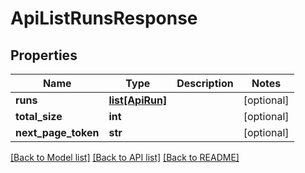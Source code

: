 # ApiListRunsResponse

## Properties
Name | Type | Description | Notes
------------ | ------------- | ------------- | -------------
**runs** | [**list[ApiRun]**](ApiRun.md) |  | [optional] 
**total_size** | **int** |  | [optional] 
**next_page_token** | **str** |  | [optional] 

[[Back to Model list]](../README.md#documentation-for-models) [[Back to API list]](../README.md#documentation-for-api-endpoints) [[Back to README]](../README.md)


